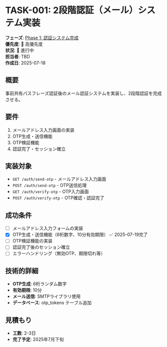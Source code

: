 # TASK-001: 2段階認証（メール）システム実装

**フェーズ**: [Phase 1: 認証システム完成](../phases/phase1-authentication.md)  
**優先度**: 🔴 高優先度  
**状況**: 🔄 進行中  
**担当者**: TBD  
**作成日**: 2025-07-18

## 概要
事前共有パスフレーズ認証後のメール認証システムを実装し、2段階認証を完成させる。

## 要件
1. メールアドレス入力画面の実装
2. OTP生成・送信機能
3. OTP検証機能
4. 認証完了・セッション確立

## 実装対象
- `GET /auth/send-otp` - メールアドレス入力画面
- `POST /auth/send-otp` - OTP送信処理
- `GET /auth/verify-otp` - OTP入力画面
- `POST /auth/verify-otp` - OTP確認・認証完了

## 成功条件
- [ ] メールアドレス入力フォームの実装
- [x] OTP生成・送信機能（6桁数字、10分有効期限） ✅ 2025-07-19完了
- [ ] OTP検証機能の実装
- [ ] 認証完了後のセッション確立
- [ ] エラーハンドリング（無効OTP、期限切れ等）

## 技術的詳細
- **OTP生成**: 6桁ランダム数字
- **有効期限**: 10分
- **メール送信**: SMTPライブラリ使用
- **データベース**: otp_tokens テーブル追加

## 見積もり
- **工数**: 2-3日
- **完了予定**: 2025年7月下旬